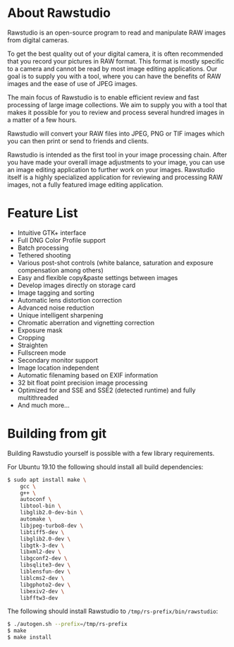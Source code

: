 About Rawstudio
===============

Rawstudio is an open-source program to read and manipulate RAW images from 
digital cameras.

To get the best quality out of your digital camera, it is often recommended
that you record your pictures in RAW format. This format is mostly specific
to a camera and cannot be read by most image editing applications. 
Our goal is to supply you with a tool, where you can have the benefits of 
RAW images and the ease of use of JPEG images.

The main focus of Rawstudio is to enable efficient review and fast processing 
of large image collections. We aim to supply you with a tool that makes it
possible for you to review and process several hundred images
in a matter of a few hours.

Rawstudio will convert your RAW files into JPEG, PNG or TIF images which you
can then print or send to friends and clients.

Rawstudio is intended as the first tool in your image processing chain. 
After you have made your overall image adjustments to your image, you can 
use an image editing application to further work on your images. 
Rawstudio itself is a highly specialized application for reviewing and 
processing RAW images, not a fully featured image editing application.

Feature List
============

* Intuitive GTK+ interface
* Full DNG Color Profile support
* Batch processing
* Tethered shooting
* Various post-shot controls (white balance, saturation and exposure compensation among others)
* Easy and flexible copy&paste settings between images
* Develop images directly on storage card
* Image tagging and sorting
* Automatic lens distortion correction
* Advanced noise reduction
* Unique intelligent sharpening
* Chromatic aberration and vignetting correction
* Exposure mask
* Cropping
* Straighten
* Fullscreen mode
* Secondary monitor support
* Image location independent
* Automatic filenaming based on EXIF information
* 32 bit float point precision image processing
* Optimized for and SSE and SSE2 (detected runtime) and fully multithreaded
* And much more...

Building from git
=================

Building Rawstudio yourself is possible with a few library requirements.

For Ubuntu 19.10 the following should install all build dependencies:

```bash
$ sudo apt install make \
    gcc \
    g++ \
    autoconf \
    libtool-bin \
    libglib2.0-dev-bin \
    automake \
    libjpeg-turbo8-dev \
    libtiff5-dev \
    libglib2.0-dev \
    libgtk-3-dev \
    libxml2-dev \
    libgconf2-dev \
    libsqlite3-dev \
    liblensfun-dev \
    liblcms2-dev \
    libgphoto2-dev \
    libexiv2-dev \
    libfftw3-dev
```

The following should install Rawstudio to `/tmp/rs-prefix/bin/rawstudio`:

```bash
$ ./autogen.sh --prefix=/tmp/rs-prefix
$ make
$ make install
```
